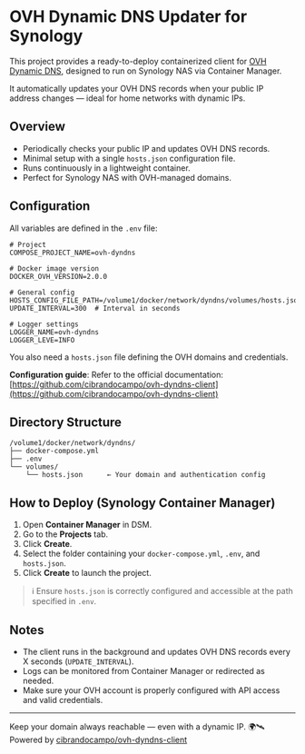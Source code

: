 # OVH Dynamic DNS Updater for Synology

This project provides a ready-to-deploy containerized client for [OVH Dynamic DNS](https://github.com/cibrandocampo/ovh-dyndns-client), designed to run on Synology NAS via Container Manager.

It automatically updates your OVH DNS records when your public IP address changes — ideal for home networks with dynamic IPs.

## Overview

- Periodically checks your public IP and updates OVH DNS records.
- Minimal setup with a single `hosts.json` configuration file.
- Runs continuously in a lightweight container.
- Perfect for Synology NAS with OVH-managed domains.

## Configuration

All variables are defined in the `.env` file:

```env
# Project
COMPOSE_PROJECT_NAME=ovh-dyndns

# Docker image version
DOCKER_OVH_VERSION=2.0.0

# General config
HOSTS_CONFIG_FILE_PATH=/volume1/docker/network/dyndns/volumes/hosts.json
UPDATE_INTERVAL=300  # Interval in seconds

# Logger settings
LOGGER_NAME=ovh-dyndns
LOGGER_LEVE=INFO
````

You also need a `hosts.json` file defining the OVH domains and credentials.

**Configuration guide**: Refer to the official documentation: [https://github.com/cibrandocampo/ovh-dyndns-client](https://github.com/cibrandocampo/ovh-dyndns-client)

## Directory Structure

```
/volume1/docker/network/dyndns/
├── docker-compose.yml
├── .env
└── volumes/
    └── hosts.json      ← Your domain and authentication config
```

## How to Deploy (Synology Container Manager)

1. Open **Container Manager** in DSM.
2. Go to the **Projects** tab.
3. Click **Create**.
4. Select the folder containing your `docker-compose.yml`, `.env`, and `hosts.json`.
5. Click **Create** to launch the project.

> ℹ️ Ensure `hosts.json` is correctly configured and accessible at the path specified in `.env`.

## Notes

* The client runs in the background and updates OVH DNS records every X seconds (`UPDATE_INTERVAL`).
* Logs can be monitored from Container Manager or redirected as needed.
* Make sure your OVH account is properly configured with API access and valid credentials.

---

Keep your domain always reachable — even with a dynamic IP. 🌍🛰️
Powered by [cibrandocampo/ovh-dyndns-client](https://github.com/cibrandocampo/ovh-dyndns-client)
